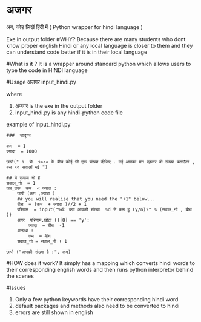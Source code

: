 # अजगर
अब, कोड लिखें  हिंदी में
( Python wrapper for hindi language  )

Exe in output folder 
#WHY?
Because there are many students who dont know proper english 
Hindi or any  local language is closer to them and they can understand code better if it is in their local language

#What is it ?
It is a wrapper around standard python which allows users to type the code in HINDI language 

#Usage
अजगर input_hindi.py

where 
1) अजगर 	is the exe in the output folder 
2) input_hindi.py is any hindi-python code file

example of input_hindi.py
```
###  जादूगर 	

कम  = 1
ज्यादा  = 1000

छापो(" १  से  १००० के बीच कोई भी एक संख्या दीजिए . मई आपका मन पढ़कर वो संख्या बताऊँगा , बस १० सवालों मई ")

## ये सवाल नो है 
सवाल_नो  = 1
जब_तक  कम  < ज्यादा :
    छापो (कम ,ज्यादा )
    ## you will realise that you need the "+1" below...
    बीच  = (कम  + ज्यादा )//2 + 1
    परिणाम  = input("%d: क्या आपकी संख्या  %d से कम हु (y/n)?" % (सवाल_नो , बीच ))
    अगर  परिणाम.छोटा ()[0] == 'y':
        ज्यादा  = बीच  -1
    अन्यथा :
        कम  = बीच 
    सवाल_नो = सवाल_नो + 1

छापो ("आपकी संख्या है :", कम)
```

#HOW does it work?
It simply has a mapping which converts hindi words to their corresponding english words and then runs python interpretor behind the scenes 	

#Issues
1) Only a few python keywords have their corresponding hindi word 
2) default packages and methods also need to be converted to hindi 
3) errors are still shown in english



	
